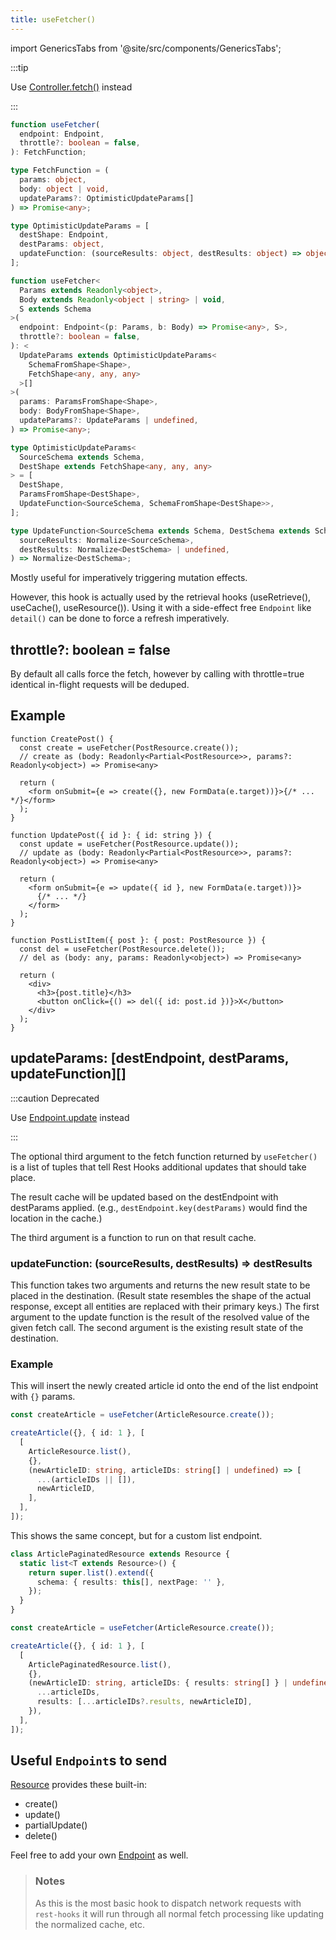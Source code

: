```yaml
---
title: useFetcher()
---
```

import GenericsTabs from '@site/src/components/GenericsTabs';

:::tip

Use [Controller.fetch()](./Controller.md#fetch) instead

:::

<GenericsTabs>

```typescript
function useFetcher(
  endpoint: Endpoint,
  throttle?: boolean = false,
): FetchFunction;

type FetchFunction = (
  params: object,
  body: object | void,
  updateParams?: OptimisticUpdateParams[]
) => Promise<any>;

type OptimisticUpdateParams = [
  destShape: Endpoint,
  destParams: object,
  updateFunction: (sourceResults: object, destResults: object) => object,
];
```

```typescript
function useFetcher<
  Params extends Readonly<object>,
  Body extends Readonly<object | string> | void,
  S extends Schema
>(
  endpoint: Endpoint<(p: Params, b: Body) => Promise<any>, S>,
  throttle?: boolean = false,
): <
  UpdateParams extends OptimisticUpdateParams<
    SchemaFromShape<Shape>,
    FetchShape<any, any, any>
  >[]
>(
  params: ParamsFromShape<Shape>,
  body: BodyFromShape<Shape>,
  updateParams?: UpdateParams | undefined,
) => Promise<any>;

type OptimisticUpdateParams<
  SourceSchema extends Schema,
  DestShape extends FetchShape<any, any, any>
> = [
  DestShape,
  ParamsFromShape<DestShape>,
  UpdateFunction<SourceSchema, SchemaFromShape<DestShape>>,
];

type UpdateFunction<SourceSchema extends Schema, DestSchema extends Schema> = (
  sourceResults: Normalize<SourceSchema>,
  destResults: Normalize<DestSchema> | undefined,
) => Normalize<DestSchema>;
```

</GenericsTabs>

Mostly useful for imperatively triggering mutation effects.

However, this hook is actually used by the retrieval hooks (useRetrieve(), useCache(), useResource()). Using
it with a side-effect free `Endpoint` like `detail()` can be done to force a refresh imperatively.

## throttle?: boolean = false

By default all calls force the fetch, however by calling with throttle=true identical
in-flight requests will be deduped.

## Example

```tsx
function CreatePost() {
  const create = useFetcher(PostResource.create());
  // create as (body: Readonly<Partial<PostResource>>, params?: Readonly<object>) => Promise<any>

  return (
    <form onSubmit={e => create({}, new FormData(e.target))}>{/* ... */}</form>
  );
}
```

```tsx
function UpdatePost({ id }: { id: string }) {
  const update = useFetcher(PostResource.update());
  // update as (body: Readonly<Partial<PostResource>>, params?: Readonly<object>) => Promise<any>

  return (
    <form onSubmit={e => update({ id }, new FormData(e.target))}>
      {/* ... */}
    </form>
  );
}
```

```tsx
function PostListItem({ post }: { post: PostResource }) {
  const del = useFetcher(PostResource.delete());
  // del as (body: any, params: Readonly<object>) => Promise<any>

  return (
    <div>
      <h3>{post.title}</h3>
      <button onClick={() => del({ id: post.id })}>X</button>
    </div>
  );
}
```

## updateParams: [destEndpoint, destParams, updateFunction][]

:::caution Deprecated

Use [Endpoint.update](./Endpoint.md#update) instead

:::

The optional third argument to the fetch function returned by `useFetcher()` is a
list of tuples that tell Rest Hooks additional updates that should take place.

The result cache will be updated based on the destEndpoint with destParams applied.
(e.g., `destEndpoint.key(destParams)` would find the location in the cache.)

The third argument is a function to run on that result cache.

### updateFunction: (sourceResults, destResults) => destResults

This function takes two arguments
and returns the new result state to be placed in the destination. (Result state resembles
the shape of the actual response, except all entities are replaced with their primary keys.)
The first argument to the update function is the result of the resolved value of the given fetch call.
The second argument is the existing result state of the destination.

### Example

This will insert the newly created article id onto the end of the list endpoint with `{}` params.

```typescript
const createArticle = useFetcher(ArticleResource.create());

createArticle({}, { id: 1 }, [
  [
    ArticleResource.list(),
    {},
    (newArticleID: string, articleIDs: string[] | undefined) => [
      ...(articleIDs || []),
      newArticleID,
    ],
  ],
]);
```

This shows the same concept, but for a custom list endpoint.

```typescript
class ArticlePaginatedResource extends Resource {
  static list<T extends Resource>() {
    return super.list().extend({
      schema: { results: this[], nextPage: '' },
    });
  }
}
```

```typescript
const createArticle = useFetcher(ArticleResource.create());

createArticle({}, { id: 1 }, [
  [
    ArticlePaginatedResource.list(),
    {},
    (newArticleID: string, articleIDs: { results: string[] } | undefined) => ({
      ...articleIDs,
      results: [...articleIDs?.results, newArticleID],
    }),
  ],
]);
```

## Useful `Endpoint`s to send

[Resource](./Resource.md#provided-and-overridable-methods) provides these built-in:

- create()
- update()
- partialUpdate()
- delete()

Feel free to add your own [Endpoint](api/Endpoint.md) as well.

> ### Notes
>
> As this is the most basic hook to dispatch network requests with `rest-hooks` it will run through all normal fetch processing like updating
> the normalized cache, etc.
